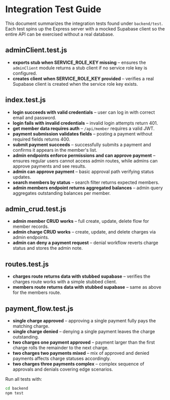 # Integration Test Guide

This document summarizes the integration tests found under `backend/test`.
Each test spins up the Express server with a mocked Supabase client so the
entire API can be exercised without a real database.

## adminClient.test.js
- **exports stub when SERVICE_ROLE_KEY missing** – ensures the `adminClient` module returns a stub client if no service role key is configured.
- **creates client when SERVICE_ROLE_KEY provided** – verifies a real Supabase client is created when the service role key exists.

## index.test.js
- **login succeeds with valid credentials** – user can log in with correct email and password.
- **login fails with invalid credentials** – invalid login attempts return 401.
- **get member data requires auth** – `/api/member` requires a valid JWT.
- **payment submission validates fields** – posting a payment without required fields returns 400.
- **submit payment succeeds** – successfully submits a payment and confirms it appears in the member's list.
- **admin endpoints enforce permissions and can approve payment** – ensures regular users cannot access admin routes, while admins can approve payments and see results.
- **admin can approve payment** – basic approval path verifying status updates.
- **search members by status** – search filter returns expected members.
- **admin members endpoint returns aggregated balances** – admin query aggregates outstanding balances per member.

## admin_crud.test.js
- **admin member CRUD works** – full create, update, delete flow for member records.
- **admin charge CRUD works** – create, update, and delete charges via admin endpoints.
- **admin can deny a payment request** – denial workflow reverts charge status and stores the admin note.

## routes.test.js
- **charges route returns data with stubbed supabase** – verifies the charges route works with a simple stubbed client.
- **members route returns data with stubbed supabase** – same as above for the members route.

## payment_flow.test.js
- **single charge approved** – approving a single payment fully pays the matching charge.
- **single charge denied** – denying a single payment leaves the charge outstanding.
- **two charges one payment approved** – payment larger than the first charge rolls the remainder to the next charge.
- **two charges two payments mixed** – mix of approved and denied payments affects charge statuses accordingly.
- **two charges three payments complex** – complex sequence of approvals and denials covering edge scenarios.

Run all tests with:

```bash
cd backend
npm test
```
